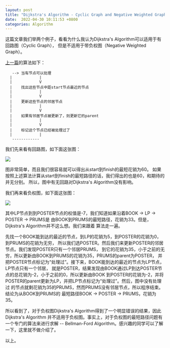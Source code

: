 ```yaml
---
layout: post
title: "Dijkstra's Algorithm - Cyclic Graph and Negative Weighted Graph"
date:  2022-04-30 10:11:53 +0800
categories: Algorithm
---
```


这篇文章我们举两个例子，看看为什么我认为Dijkstra's Algorithm可以适用于有回路图（Cyclic Graph），
但是不适用于带负权图（Negative Weighted Graph）。

[上一篇](https://guo-sj.github.io/algorithm/2022/04/27/dijkstra-algorithm.html)的算法如下：
```
   --> 当有节点可以处理
  |            |
  |            V
  |    找出这些节点中距start节点最近的节点
  |            |
  |            V
  |    更新这些节点的邻居节点
  |            |
  |            V
  |    如果有邻居节点被更新了，则更新它的parent
  |            |
  |            V
  |    标记这个节点已经被处理过了
  |            |
   ------------
```

我们先来看有回路图，如下面这张图：

![](/assets/dijkstras-algorithm-cyclic-graph.png)

图非常简单，而且我们很容易就可以得出从start到finish的最短花销为60。
如果按照上述算法计算从start到finish的最短路径的话，我们得出的也是60，和期待的并无分别。
所以，图中有无回路对Dijkstra's Algorithm没有影响。

我们再来看负权图，如下面这张图：

![](/assets/dijkstras-algorithm-negative-weight-graph.png)

其中LP节点到到POSTER节点的权值是-7，我们知道如果沿着BOOK -> LP -> POSTER -> PRUMS是
由BOOK到PRUMS的最短路径，花销为33。但是，Dijkstra's Algorithm并不这么想。我们来跟着
算法走一遍。

先找一个BOOK能到达的最近的节点，到LP的花销为5，到POSTER的花销为0，到PRUMS的花销为无穷，
所以我们选POSTER。然后我们来更新POSTER的邻居节点。我们发现POSTER只有一个邻居PRUMS，
到它的花销为35，小于之前的无穷，所以更新由BOOK到PRUMS的花销为35，PRUMS的parent为POSTER，
并把POSTER节点标记为“处理过”。接下来，BOOK能到达的最近的节点为LP节点，LP节点只有一个邻居，
就是POSTER，结果发现由BOOK通过LP到达POSTER节点的总花销为-2，小于之前的0，所以更新由BOOK
到POSTER的花销为-2，并将POSTER的parent更新为LP，并把LP节点标记为“处理过”。然后，图中没有处理过
的节点就剩花销为35的PRUMS，然而PRUMS没有邻居节点，所以程序结束。结论为从BOOK到PRUMS的
最短路径BOOK -> POSTER -> PRUMS，花销为35。

所以看到了，对于负权图Dijkstra's Algorithm得到了一个明显错误的结果，因此Dijkstra's Algorithm
并不适用于负权图。事实上，对于负权图的最短路径问题有一个专门的算法来进行求解 -- Bellman-Ford 
Algorithm。感兴趣的同学可以了解一下，这里就不做介绍了。

以上。
